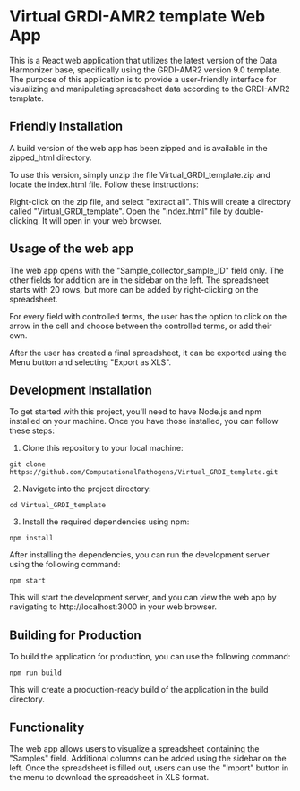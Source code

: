 # Virtual GRDI-AMR2 template Web App

This is a React web application that utilizes the latest version of the Data Harmonizer base, specifically using the GRDI-AMR2 version 9.0 template. The purpose of this application is to provide a user-friendly interface for visualizing and manipulating spreadsheet data according to the GRDI-AMR2 template.

## Friendly Installation
A build version of the web app has been zipped and is available in the zipped_html directory.

To use this version, simply unzip the file Virtual_GRDI_template.zip and locate the index.html file. Follow these instructions:
 
Right-click on the zip file, and select "extract all". This will create a directory called "Virtual_GRDI_template". Open the "index.html" file by double-clicking. It will open in your web browser.

## Usage of the web app

The web app opens with the "Sample_collector_sample_ID" field only. The other fields for addition are in the sidebar on the left.
The spreadsheet starts with 20 rows, but more can be added by right-clicking on the spreadsheet.
 
For every field with controlled terms, the user has the option to click on the arrow in the cell and choose between the controlled terms, or add their own.
 
After the user has created a final spreadsheet, it can be exported using the Menu button and selecting "Export as XLS".


## Development Installation
To get started with this project, you'll need to have Node.js and npm installed on your machine. Once you have those installed, you can follow these steps:

1. Clone this repository to your local machine:

```
git clone https://github.com/ComputationalPathogens/Virtual_GRDI_template.git
```

2. Navigate into the project directory:

```
cd Virtual_GRDI_template
```


3. Install the required dependencies using npm:
```
npm install
```

After installing the dependencies, you can run the development server using the following command:

```
npm start
```

This will start the development server, and you can view the web app by navigating to http://localhost:3000 in your web browser.

## Building for Production
To build the application for production, you can use the following command:

```
npm run build
```

This will create a production-ready build of the application in the build directory.



## Functionality
The web app allows users to visualize a spreadsheet containing the "Samples" field. Additional columns can be added using the sidebar on the left. Once the spreadsheet is filled out, users can use the "Import" button in the menu to download the spreadsheet in XLS format. 
